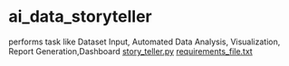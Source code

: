 # ai_data_storyteller
performs task like Dataset Input, Automated Data Analysis, Visualization, Report Generation,Dashboard
[story_teller.py](https://github.com/user-attachments/files/22517972/story_teller.py)
[requirements_file.txt](https://github.com/user-attachments/files/22517973/requirements_file.txt)
